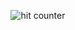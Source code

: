 <div align="center">
<p></p>
<img src="https://profile-counter.glitch.me/fnky/count.svg" alt="hit counter" align="center">
</div>
